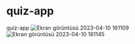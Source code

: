 # quiz-app
quiz-app
![Ekran görüntüsü 2023-04-10 161109](https://user-images.githubusercontent.com/54941922/230907647-9705bbaf-a077-4fe2-ac02-6e3108be905c.png)
![Ekran görüntüsü 2023-04-10 161145](https://user-images.githubusercontent.com/54941922/230907650-53ae573e-59c8-44aa-8fcb-d8f628fb19c7.png)
